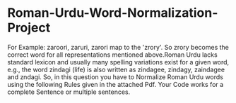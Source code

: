 # Roman-Urdu-Word-Normalization-Project
For Example: zaroori, zaruri, zarori map to the 'zrory'. 
So zrory becomes the correct word for all representations mentioned above.Roman Urdu lacks standard lexicon and usually many spelling variations exist for a given word,
e.g., the word zindagi (life) is also written as zindagee, zindagy, zaindagee and zndagi.
So, in this question you have to Normalize Roman Urdu words using the following Rules given in the attached Pdf.
Your Code works for a complete Sentence or multiple sentences.

